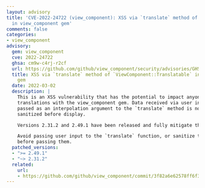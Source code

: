 ```yaml
---
layout: advisory
title: 'CVE-2022-24722 (view_component): XSS via `translate` method of `ViewComponent::Translatable`
  in view_component gem'
comments: false
categories:
- view_component
advisory:
  gem: view_component
  cve: 2022-24722
  ghsa: cm9w-c4rj-r2cf
  url: https://github.com/github/view_component/security/advisories/GHSA-cm9w-c4rj-r2cf
  title: XSS via `translate` method of `ViewComponent::Translatable` in view_component
    gem
  date: 2022-03-02
  description: |
    This is an XSS vulnerability that has the potential to impact anyone using
    translations with the view_component gem. Data received via user input and
    passed as an interpolation argument to the `translate` method is not properly
    sanitized before display.

    Versions 2.31.2 and 2.49.1 have been released and fully mitigate the vulnerability.

    Avoid passing user input to the `translate` function, or sanitize the inputs
    before passing them.
  patched_versions:
  - ">= 2.49.1"
  - "~> 2.31.2"
  related:
    url:
    - https://github.com/github/view_component/commit/3f82a6e62578ff6f361aba24a1feb2caccf83ff9
---
```

